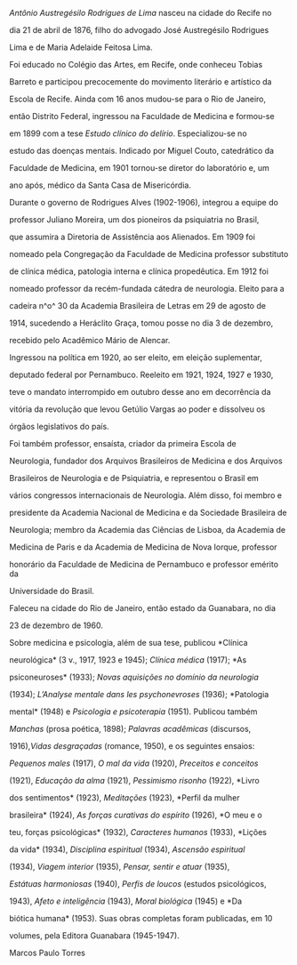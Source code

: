 

*Antônio Austregésilo Rodrigues de Lima* nasceu na cidade do Recife no

dia 21 de abril de 1876, filho do advogado José Austregésilo Rodrigues

Lima e de Maria Adelaide Feitosa Lima.



Foi educado no Colégio das Artes, em Recife, onde conheceu Tobias

Barreto e participou precocemente do movimento literário e artístico da

Escola de Recife. Ainda com 16 anos mudou-se para o Rio de Janeiro,

então Distrito Federal, ingressou na Faculdade de Medicina e formou-se

em 1899 com a tese *Estudo clínico do delírio*. Especializou-se no

estudo das doenças mentais. Indicado por Miguel Couto, catedrático da

Faculdade de Medicina, em 1901 tornou-se diretor do laboratório e, um

ano após, médico da Santa Casa de Misericórdia.



Durante o governo de Rodrigues Alves (1902-1906), integrou a equipe do

professor Juliano Moreira, um dos pioneiros da psiquiatria no Brasil,

que assumira a Diretoria de Assistência aos Alienados. Em 1909 foi

nomeado pela Congregação da Faculdade de Medicina professor substituto

de clínica médica, patologia interna e clínica propedêutica. Em 1912 foi

nomeado professor da recém-fundada cátedra de neurologia. Eleito para a

cadeira n^o^ 30 da Academia Brasileira de Letras em 29 de agosto de

1914, sucedendo a Heráclito Graça, tomou posse no dia 3 de dezembro,

recebido pelo Acadêmico Mário de Alencar.



Ingressou na política em 1920, ao ser eleito, em eleição suplementar,

deputado federal por Pernambuco. Reeleito em 1921, 1924, 1927 e 1930,

teve o mandato interrompido em outubro desse ano em decorrência da

vitória da revolução que levou Getúlio Vargas ao poder e dissolveu os

órgãos legislativos do país.



Foi também professor, ensaísta, criador da primeira Escola de

Neurologia, fundador dos Arquivos Brasileiros de Medicina e dos Arquivos

Brasileiros de Neurologia e de Psiquiatria, e representou o Brasil em

vários congressos internacionais de Neurologia. Além disso, foi membro e

presidente da Academia Nacional de Medicina e da Sociedade Brasileira de

Neurologia; membro da Academia das Ciências de Lisboa, da Academia de

Medicina de Paris e da Academia de Medicina de Nova Iorque, professor

honorário da Faculdade de Medicina de Pernambuco e professor emérito da

Universidade do Brasil.



Faleceu na cidade do Rio de Janeiro, então estado da Guanabara, no dia

23 de dezembro de 1960.



Sobre medicina e psicologia, além de sua tese, publicou *Clínica

neurológica* (3 v., 1917, 1923 e 1945); *Clínica médica* (1917); *As

psiconeuroses* (1933); *Novas aquisições no domínio da neurologia*

(1934); *L’Analyse mentale dans les psychonevroses* (1936); *Patologia

mental* (1948) e *Psicologia e psicoterapia* (1951). Publicou também

*Manchas* (prosa poética, 1898); *Palavras acadêmicas* (discursos,

1916),*Vidas desgraçadas* (romance, 1950), e os seguintes ensaios:

*Pequenos males* (1917), *O mal da vida* (1920), *Preceitos e conceitos*

(1921), *Educação da alma* (1921), *Pessimismo risonho* (1922), *Livro

dos sentimentos* (1923), *Meditações* (1923), *Perfil da mulher

brasileira* (1924), *As forças curativas do espírito* (1926), *O meu e o

teu, forças psicológicas* (1932), *Caracteres humanos* (1933), *Lições

da vida* (1934), *Disciplina espiritual* (1934), *Ascensão espiritual*

(1934), *Viagem interior* (1935), *Pensar, sentir e atuar* (1935),

*Estátuas harmoniosas* (1940), *Perfis de loucos* (estudos psicológicos,

1943), *Afeto e inteligência* (1943), *Moral biológica* (1945) e *Da

biótica humana* (1953). Suas obras completas foram publicadas, em 10

volumes, pela Editora Guanabara (1945-1947).



Marcos Paulo Torres



